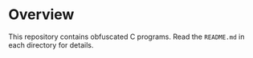 Overview
========

This repository contains obfuscated C programs. Read the `README.md` in each
directory for details.
